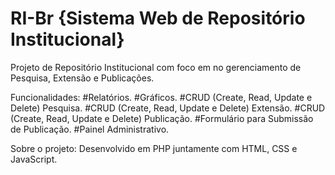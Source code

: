 # RI-Br {Sistema Web de Repositório Institucional}

Projeto de Repositório Institucional com foco em no gerenciamento de Pesquisa, Extensão e Publicações.

Funcionalidades:
  #Relatórios.
  #Gráficos.
  #CRUD (Create, Read, Update e Delete) Pesquisa.
  #CRUD (Create, Read, Update e Delete) Extensão.
  #CRUD (Create, Read, Update e Delete) Publicação.
  #Formulário para Submissão de Publicação.
  #Painel Administrativo.

Sobre o projeto: Desenvolvido em PHP juntamente com HTML, CSS e JavaScript.
